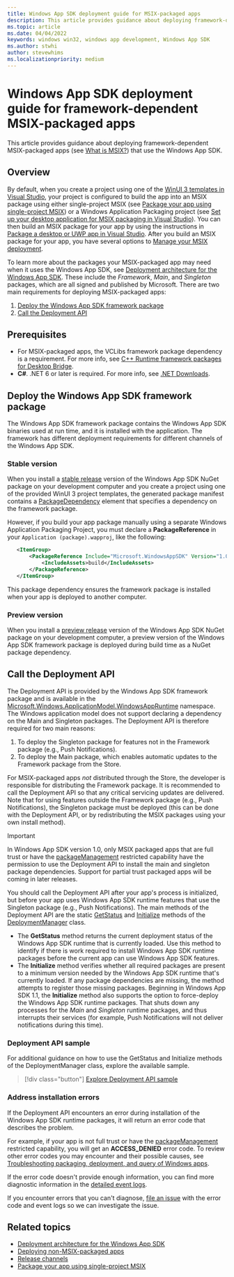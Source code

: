 ```yaml
---
title: Windows App SDK deployment guide for MSIX-packaged apps 
description: This article provides guidance about deploying framework-dependent MSIX-packaged apps (see [What is MSIX?](/windows/msix/overview)) that use the Windows App SDK.
ms.topic: article
ms.date: 04/04/2022
keywords: windows win32, windows app development, Windows App SDK 
ms.author: stwhi
author: stevewhims
ms.localizationpriority: medium
---
```


# Windows App SDK deployment guide for framework-dependent MSIX-packaged apps 

This article provides guidance about deploying framework-dependent MSIX-packaged apps (see [What is MSIX?](/windows/msix/overview)) that use the Windows App SDK.

## Overview

By default, when you create a project using one of the [WinUI 3 templates in Visual Studio](..\winui\winui3\winui-project-templates-in-visual-studio.md), your project is configured to build the app into an MSIX package using either single-project MSIX (see [Package your app using single-project MSIX](/windows/apps/windows-app-sdk/single-project-msix)) or a Windows Application Packaging project (see [Set up your desktop application for MSIX packaging in Visual Studio](/windows/msix/desktop/desktop-to-uwp-packaging-dot-net)). You can then build an MSIX package for your app by using the instructions in [Package a desktop or UWP app in Visual Studio](/windows/msix/package/packaging-uwp-apps). After you build an MSIX package for your app, you have several options to [Manage your MSIX deployment](/windows/msix/desktop/managing-your-msix-deployment-overview).

To learn more about the packages your MSIX-packaged app may need when it uses the Windows App SDK, see [Deployment architecture for the Windows App SDK](deployment-architecture.md). These include the *Framework*, *Main*, and *Singleton* packages, which are all signed and published by Microsoft. There are two main requirements for deploying MSIX-packaged apps:

1. [Deploy the Windows App SDK framework package](#deploy-the-windows-app-sdk-framework-package)
2. [Call the Deployment API](#call-the-deployment-api)

## Prerequisites

* For MSIX-packaged apps, the VCLibs framework package dependency is a requirement. For more info, see [C++ Runtime framework packages for Desktop Bridge](/troubleshoot/cpp/c-runtime-packages-desktop-bridge).
* **C#**. .NET 6 or later is required. For more info, see [.NET Downloads](https://dotnet.microsoft.com/download/dotnet/).

## Deploy the Windows App SDK framework package

The Windows App SDK framework package contains the Windows App SDK binaries used at run time, and it is installed with the application. The framework has different deployment requirements for different channels of the Windows App SDK.

### Stable version

When you install a [stable release](stable-channel.md) version of the Windows App SDK NuGet package on your development computer and you create a project using one of the provided WinUI 3 project templates, the generated package manifest contains a [PackageDependency](/uwp/schemas/appxpackage/uapmanifestschema/element-packagedependency) element that specifies a dependency on the framework package.

However, if you build your app package manually using a separate Windows Application Packaging Project, you must declare a **PackageReference** in your `Application (package).wapproj`, like the following:

 ```xml
    <ItemGroup>
        <PackageReference Include="Microsoft.WindowsAppSDK" Version="1.0.1">
            <IncludeAssets>build</IncludeAssets>
        </PackageReference>
    </ItemGroup>
```

This package dependency ensures the framework package is installed when your app is deployed to another computer.

### Preview version

When you install a [preview release](preview-channel.md) version of the Windows App SDK NuGet package on your development computer, a preview version of the Windows App SDK framework package is deployed during build time as a NuGet package dependency.

## Call the Deployment API

 The Deployment API is provided by the Windows App SDK framework package and is available in the [Microsoft.Windows.ApplicationModel.WindowsAppRuntime](/windows/windows-app-sdk/api/winrt/microsoft.windows.applicationmodel.windowsappruntime) namespace. The Windows application model does not support declaring a dependency on the Main and Singleton packages. The Deployment API is therefore required for two main reasons:

1. To deploy the Singleton package for features not in the Framework package (e.g., Push Notifications).
2. To deploy the Main package, which enables automatic updates to the Framework package from the Store.

For MSIX-packaged apps *not* distributed through the Store, the developer is responsible for distributing the Framework package. It is recommended to call the Deployment API so that any critical servicing updates are delivered. Note that for using features outside the Framework package (e.g., Push Notifications), the Singleton package must be deployed (this can be done with the Deployment API, or by redistributing the MSIX packages using your own install method). 

> [!IMPORTANT]
> In Windows App SDK version 1.0, only MSIX packaged apps that are full trust or have the [packageManagement](/windows/uwp/packaging/app-capability-declarations) restricted capability have the permission to use the Deployment API to install the main and singleton package dependencies. Support for partial trust packaged apps will be coming in later releases. 

You should call the Deployment API after your app's process is initialized, but before your app uses Windows App SDK runtime features that use the Singleton package (e.g., Push Notifications). The main methods of the Deployment API are the static [GetStatus](/windows/windows-app-sdk/api/winrt/microsoft.windows.applicationmodel.windowsappruntime.deploymentmanager.getstatus) and [Initialize](/windows/windows-app-sdk/api/winrt/microsoft.windows.applicationmodel.windowsappruntime.deploymentmanager.initialize) methods of the [DeploymentManager](/windows/windows-app-sdk/api/winrt/microsoft.windows.applicationmodel.windowsappruntime.deploymentmanager) class.

- The **GetStatus** method returns the current deployment status of the Windows App SDK runtime that is currently loaded. Use this method to identify if there is work required to install Windows App SDK runtime packages before the current app can use Windows App SDK features.
- The **Initialize** method verifies whether all required packages are present to a minimum version needed by the Windows App SDK runtime that's currently loaded. If any package dependencies are missing, the method attempts to register those missing packages. Beginning in Windows App SDK 1.1, the **Initialize** method also supports the option to force-deploy the Windows App SDK runtime packages. That shuts down any processes for the *Main* and *Singleton* runtime packages, and thus interrupts their services (for example, Push Notifications will not deliver notifications during this time).

### Deployment API sample 

For additional guidance on how to use the GetStatus and Initialize methods of the DeploymentManager class, explore the available sample. 

> [!div class="button"]
> [Explore Deployment API sample](https://github.com/microsoft/WindowsAppSDK-Samples/tree/main/Samples/DeploymentManager)

### Address installation errors

If the Deployment API encounters an error during installation of the Windows App SDK runtime packages, it will return an error code that describes the problem. 

For example, if your app is not full trust or have the [packageManagement](/windows/uwp/packaging/app-capability-declarations) restricted capability, you will get an **ACCESS_DENIED** error code. To review other error codes you may encounter and their possible causes, see [Troubleshooting packaging, deployment, and query of Windows apps](/windows/win32/appxpkg/troubleshooting#common-error-codes).

If the error code doesn't provide enough information, you can find more diagnostic information in the [detailed event logs](/windows/win32/appxpkg/troubleshooting#get-diagnostic-information).

If you encounter errors that you can't diagnose, [file an issue](https://github.com/microsoft/WindowsAppSDK/issues) with the error code and event logs so we can investigate the issue.

## Related topics

* [Deployment architecture for the Windows App SDK](deployment-architecture.md)
* [Deploying non-MSIX-packaged apps](deploy-unpackaged-apps.md)
* [Release channels](release-channels.md)
* [Package your app using single-project MSIX](/windows/apps/windows-app-sdk/single-project-msix)
